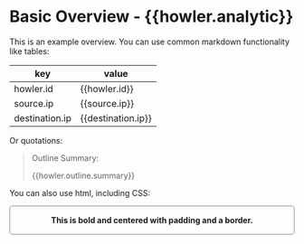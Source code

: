 # Basic Overview - {{howler.analytic}}

This is an example overview. You can use common markdown functionality like tables:

| key | value |
| --- | --- |
| howler.id | {{howler.id}} |
| source.ip | {{source.ip}} |
| destination.ip | {{destination.ip}} |

Or quotations:

> Outline Summary:
>
> {{howler.outline.summary}}

You can also use html, including CSS:

<div style="display: flex; justify-content: center; border: solid grey 1px; padding: 1rem; border-radius: 5px">
    <strong>This is bold and centered with padding and a border.</strong>
</div>
